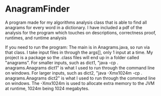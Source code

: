 # AnagramFinder
A program made for my algorithms analysis class that is able to find all anagrams for every word in a dictionary.
I have included a pdf of the analysis for the program which touches on descriptions, correctness proof, runtimes, and runtime analysis

If you need to run the program:
The main is in Anagrams.java, so run via that class.
I take input files in through the args[], only 1 input at a time.
My project is a package so the .class files will end up in a folder called "anagrams".
For smaller inputs, such as dict1, "java -cp . anagrams.Anagrams dict1" is what I used to run
	through the command line on windows.
For larger inputs, such as dict2, "java -Xmx1024m -cp . anagrams.Anagrams dict2" is what I 
	used to run through the command line on windows.
	The -Xmx1024m is used to allocate extra memory to the JVM at runtime, 1024m being 1024 megabytes.
